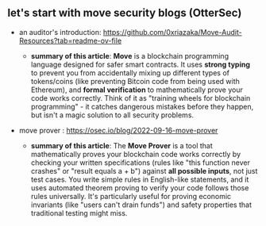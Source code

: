 ## let's start with move security blogs (OtterSec)

- an auditor's introduction: https://github.com/0xriazaka/Move-Audit-Resources?tab=readme-ov-file
    - **summary of this article**: **Move** is a blockchain programming language designed for safer smart contracts. It uses **strong typing** to prevent you from accidentally mixing up different types of tokens/coins (like preventing Bitcoin code from being used with Ethereum), and **formal verification** to mathematically prove your code works correctly. Think of it as "training wheels for blockchain programming" - it catches dangerous mistakes before they happen, but isn't a magic solution to all security problems.
 
- move prover : https://osec.io/blog/2022-09-16-move-prover
    - **summary of this article**: The **Move Prover** is a tool that mathematically proves your blockchain code works correctly by checking your written specifications (rules like "this function never crashes" or "result equals a + b") against **all possible inputs**, not just test cases. You write simple rules in English-like statements, and it uses automated theorem proving to verify your code follows those rules universally. It's particularly useful for proving economic invariants (like "users can't drain funds") and safety properties that traditional testing might miss.